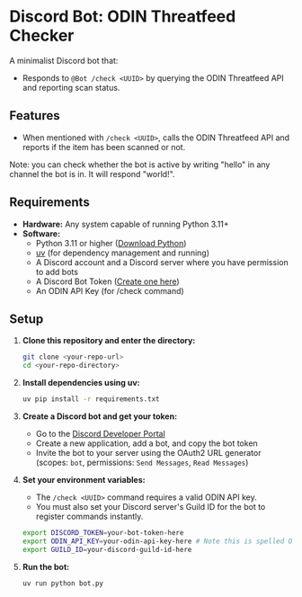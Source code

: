 # Discord Bot: ODIN Threatfeed Checker

A minimalist Discord bot that:
- Responds to `@Bot /check <UUID>` by querying the ODIN Threatfeed API and reporting scan status.

## Features
- When mentioned with `/check <UUID>`, calls the ODIN Threatfeed API and reports if the item has been scanned or not.

Note: you can check whether the bot is active by writing "hello" in any channel the bot is in. It will respond "world!".

## Requirements
- **Hardware:** Any system capable of running Python 3.11+
- **Software:**
  - Python 3.11 or higher ([Download Python](https://www.python.org/downloads/))
  - [uv](https://github.com/astral-sh/uv) (for dependency management and running)
  - A Discord account and a Discord server where you have permission to add bots
  - A Discord Bot Token ([Create one here](https://discord.com/developers/applications))
  - An ODIN API Key (for /check command)

## Setup

1. **Clone this repository and enter the directory:**
   ```sh
   git clone <your-repo-url>
   cd <your-repo-directory>
   ```

2. **Install dependencies using uv:**
   ```sh
   uv pip install -r requirements.txt
   ```

3. **Create a Discord bot and get your token:**
   - Go to the [Discord Developer Portal](https://discord.com/developers/applications)
   - Create a new application, add a bot, and copy the bot token
   - Invite the bot to your server using the OAuth2 URL generator (scopes: `bot`, permissions: `Send Messages`, `Read Messages`)

4. **Set your environment variables:**
   - The `/check <UUID>` command requires a valid ODIN API key.
   - You must also set your Discord server's Guild ID for the bot to register commands instantly.

   ```sh
   export DISCORD_TOKEN=your-bot-token-here
   export ODIN_API_KEY=your-odin-api-key-here # Note this is spelled ODIN, not 0DIN, as the original project
   export GUILD_ID=your-discord-guild-id-here
   ```

5. **Run the bot:**
   ```sh
   uv run python bot.py
   ```